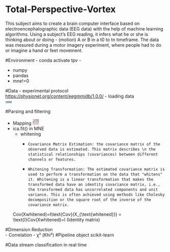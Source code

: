   # Total-Perspective-Vortex
  This subject aims to create a brain computer interface based on electroencephalographic data (EEG data) with the help of machine learning algorithms. Using a subject’s EEG reading, it infers what he or she is thinking about or doing - (motion) A or B in a t0 to tn timeframe. The data was mesured during a motor imagery experiment, where people had to do or imagine a hand or feet movement.
  
  #Environment - conda activate tpv - 
  - numpy
  - pandas
  - mne!=0
  
  #Data
    - experimental protocol
        https://physionet.org/content/eegmmidb/1.0.0/
    - loading data  
    <img src="./png/raw_sample_S001.png" alt="Alt text" title="Battle ship" style="display: inline-block; max-width: 20px">
    

  #Parsing and filtering
  -  Mapping
    <img src="./png/ICA_components.png" alt="Alt text" title="Battle ship" style="display: inline-block; max-width: 20px">
  - ica.fit() in MNE
    - whitening
      -     Covariance Matrix Estimation: the covariance matrix of the observed data is estimated. This matrix describes \n the statistical relationships (covariances) between different channels or features.
      -     Whitening Transformation: The estimated covariance matrix is used to perform a transformation on the data that "whitens" it. Whitening is a linear transformation that makes the transformed data have an identity covariance matrix, i.e., the transformed data has uncorrelated components and unit variance. This is often achieved using methods like Cholesky decomposition or the square root of the inverse of the covariance matrix.

    

    Cov(Xwhitened)=I\text{Cov}(X_{\text{whitened}}) = \text{I}Cov(Xwhitened​)=I (Identity matrix)
  
  #Dimension Reduction  
    - Correlation
    -  χ² (Khi²)
  #Pipeline object scikit-learn

  #Data stream classification in real time
